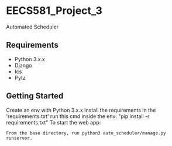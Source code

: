 # EECS581_Project_3

Automated Scheduler

## Requirements

* Python 3.x.x
* Django
* Ics
* Pytz

## Getting Started

Create an env with Python 3.x.x
Install the requirements in the 'requirements.txt'
    run this cmd inside the env: "pip install -r requirements.txt"
To start the web app:

    From the base directory, run python3 auto_scheduler/manage.py runserver.
